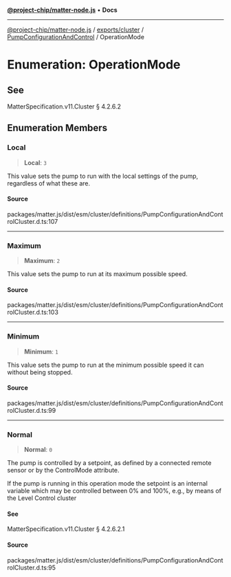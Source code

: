 [**@project-chip/matter-node.js**](../../../../../README.md) • **Docs**

***

[@project-chip/matter-node.js](../../../../../modules.md) / [exports/cluster](../../../README.md) / [PumpConfigurationAndControl](../README.md) / OperationMode

# Enumeration: OperationMode

## See

MatterSpecification.v11.Cluster § 4.2.6.2

## Enumeration Members

### Local

> **Local**: `3`

This value sets the pump to run with the local settings of the pump, regardless of what these are.

#### Source

packages/matter.js/dist/esm/cluster/definitions/PumpConfigurationAndControlCluster.d.ts:107

***

### Maximum

> **Maximum**: `2`

This value sets the pump to run at its maximum possible speed.

#### Source

packages/matter.js/dist/esm/cluster/definitions/PumpConfigurationAndControlCluster.d.ts:103

***

### Minimum

> **Minimum**: `1`

This value sets the pump to run at the minimum possible speed it can without being stopped.

#### Source

packages/matter.js/dist/esm/cluster/definitions/PumpConfigurationAndControlCluster.d.ts:99

***

### Normal

> **Normal**: `0`

The pump is controlled by a setpoint, as defined by a connected remote sensor or by the ControlMode
attribute.

If the pump is running in this operation mode the setpoint is an internal variable which may be controlled
between 0% and 100%, e.g., by means of the Level Control cluster

#### See

MatterSpecification.v11.Cluster § 4.2.6.2.1

#### Source

packages/matter.js/dist/esm/cluster/definitions/PumpConfigurationAndControlCluster.d.ts:95
